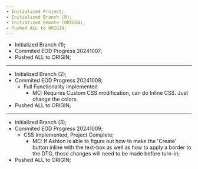 ```yaml
---
- Initialized Project;
- Initialized Branch (0);
- Initialized Remote (ORIGIN);
- Pushed ALL to ORIGIN;
---
```


-   Initialized Branch (1);
-   Commited EOD Progress 20241007;
-   Pushed ALL to ORIGIN;

---

-   Initialized Branch (2);
-   Commited EOD Progress 20241008;
    -   Full Functionality implemented
        -   MC: Requires Custom CSS modification, can do Inline CSS. Just change the colors.
-   Pushed ALL to ORIGIN;

---

-   Initialized Branch (3);
-   Commited EOD Progress 20241009;
    -   CSS Implemented, Project Complete;
        -   MC: If Ashton is able to figure out how to make the 'Create' button inline with the text-box as well as how to apply a border to the DTG, those changes will need to be made before turn-in;
-   Pushed ALL to ORIGIN;
